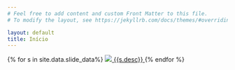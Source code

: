```yaml
---
# Feel free to add content and custom Front Matter to this file.
# To modify the layout, see https://jekyllrb.com/docs/themes/#overriding-theme-defaults

layout: default
title: Início
---
```

<div id='coin-slider'>
	{% for s in site.data.slide_data%}
	<a class="slider-item" href="{{s.link}}" target="_blank">
		<img src="{{s.img}}"/>
		<span>
			{{s.desc}}
		</span>
	</a>
	{% endfor %}
</div>
<script type="text/javascript">
	$(document).ready(function() {
		$('#coin-slider').coinslider(
			{height: 400, navigation: true, delay: 5000, opacity: 0.7}
		);
	});
</script>